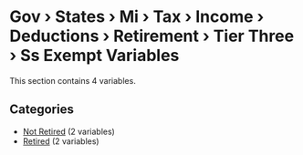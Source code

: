 # Gov › States › Mi › Tax › Income › Deductions › Retirement › Tier Three › Ss Exempt Variables

This section contains 4 variables.

## Categories

- [Not Retired](not_retired/index.md) (2 variables)
- [Retired](retired/index.md) (2 variables)

